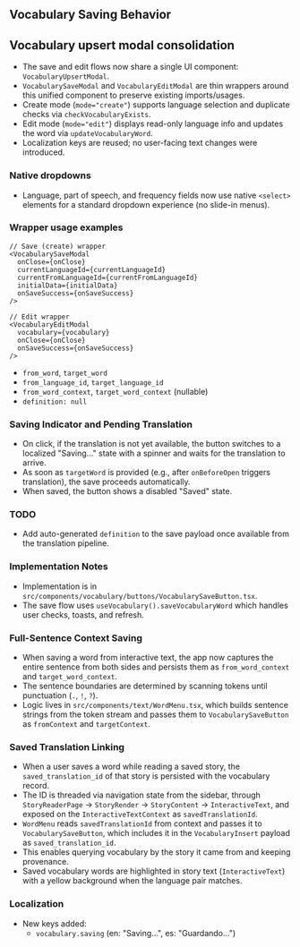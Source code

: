 ## Vocabulary Saving Behavior

## Vocabulary upsert modal consolidation

- The save and edit flows now share a single UI component: `VocabularyUpsertModal`.
- `VocabularySaveModal` and `VocabularyEditModal` are thin wrappers around this unified component to preserve existing imports/usages.
- Create mode (`mode="create"`) supports language selection and duplicate checks via `checkVocabularyExists`.
- Edit mode (`mode="edit"`) displays read-only language info and updates the word via `updateVocabularyWord`.
- Localization keys are reused; no user-facing text changes were introduced.

### Native dropdowns

- Language, part of speech, and frequency fields now use native `<select>` elements for a standard dropdown experience (no slide-in menus).

### Wrapper usage examples

```tsx
// Save (create) wrapper
<VocabularySaveModal
  onClose={onClose}
  currentLanguageId={currentLanguageId}
  currentFromLanguageId={currentFromLanguageId}
  initialData={initialData}
  onSaveSuccess={onSaveSuccess}
/>
```

```tsx
// Edit wrapper
<VocabularyEditModal
  vocabulary={vocabulary}
  onClose={onClose}
  onSaveSuccess={onSaveSuccess}
/>
```

- `from_word`, `target_word`
- `from_language_id`, `target_language_id`
- `from_word_context`, `target_word_context` (nullable)
- `definition: null`

### Saving Indicator and Pending Translation

- On click, if the translation is not yet available, the button switches to a localized "Saving..." state with a spinner and waits for the translation to arrive.
- As soon as `targetWord` is provided (e.g., after `onBeforeOpen` triggers translation), the save proceeds automatically.
- When saved, the button shows a disabled "Saved" state.

### TODO

- Add auto-generated `definition` to the save payload once available from the translation pipeline.

### Implementation Notes

- Implementation is in `src/components/vocabulary/buttons/VocabularySaveButton.tsx`.
- The save flow uses `useVocabulary().saveVocabularyWord` which handles user checks, toasts, and refresh.

### Full-Sentence Context Saving

- When saving a word from interactive text, the app now captures the entire sentence from both sides and persists them as `from_word_context` and `target_word_context`.
- The sentence boundaries are determined by scanning tokens until punctuation (`.`, `!`, `?`).
- Logic lives in `src/components/text/WordMenu.tsx`, which builds sentence strings from the token stream and passes them to `VocabularySaveButton` as `fromContext` and `targetContext`.

### Saved Translation Linking

- When a user saves a word while reading a saved story, the `saved_translation_id` of that story is persisted with the vocabulary record.
- The ID is threaded via navigation state from the sidebar, through `StoryReaderPage` → `StoryRender` → `StoryContent` → `InteractiveText`, and exposed on the `InteractiveTextContext` as `savedTranslationId`.
- `WordMenu` reads `savedTranslationId` from context and passes it to `VocabularySaveButton`, which includes it in the `VocabularyInsert` payload as `saved_translation_id`.
- This enables querying vocabulary by the story it came from and keeping provenance.
- Saved vocabulary words are highlighted in story text (`InteractiveText`) with a yellow background when the language pair matches.

### Localization

- New keys added:
  - `vocabulary.saving` (en: "Saving...", es: "Guardando...")
